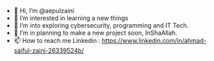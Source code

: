 - 👋 Hi, I’m @aepulzaini
- 👀 I’m interested in learning a new things 
- 🌱 I’m into exploring cybersecurity, programming and IT Tech. 
- 💞️ I’m in planning to make a new project soon, InShaAllah.
- 📫 How to reach me Linkedin : https://www.linkedin.com/in/ahmad-saiful-zaini-26339524b/

<!---
aepulzaini/aepulzaini is a ✨ special ✨ repository because its `README.md` (this file) appears on your GitHub profile.
You can click the Preview link to take a look at your changes.
--->
